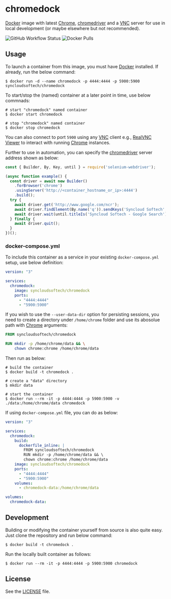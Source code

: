# chromedock

[Docker](https://www.docker.com) image with latest [Chrome](https://www.google.com/chrome/), [chromedriver](https://googlechromelabs.github.io/chrome-for-testing/) and a [VNC](https://en.wikipedia.org/wiki/Virtual_Network_Computing) server for use in local development (or maybe elsewhere but not recommended).

![GitHub Workflow Status](https://img.shields.io/github/actions/workflow/status/syncloudsoftech/chromedock/publish.yml?branch=main)
![Docker Pulls](https://img.shields.io/docker/pulls/syncloudsoftech/chromedock)

## Usage

To launch a container from this image, you must have [Docker](https://www.docker.com) installed.
If already, run the below command:

```shell
$ docker run -d --name chromedock -p 4444:4444 -p 5900:5900 syncloudsoftech/chromedock
```

To start/stop the (named) container at a later point in time, use below commnads:

```shell
# start "chromedock" named container
$ docker start chromedock

# stop "chromedock" named container
$ docker stop chromedock
```

You can also connect to port `5900` using any [VNC](https://en.wikipedia.org/wiki/Virtual_Network_Computing) client e.g., [RealVNC Viewer](https://www.realvnc.com/en/connect/download/viewer/) to interact with running [Chrome](https://www.google.com/chrome/) instances.

Further to use in automation, you can specify the [chromedriver](https://googlechromelabs.github.io/chrome-for-testing/) server address shown as below:

```js
const { Builder, By, Key, until } = require('selenium-webdriver');

(async function example() {
  const driver = await new Builder()
    .forBrowser('chrome')
    .usingServer('http://<container_hostname_or_ip>:4444')
    .build();
  try {
    await driver.get('http://www.google.com/ncr');
    await driver.findElement(By.name('q')).sendKeys('Syncloud Softech', Key.RETURN);
    await driver.wait(until.titleIs('Syncloud Softech - Google Search'), 1000);
  } finally {
    await driver.quit();
  }
})();
```

### docker-compose.yml

To include this container as a service in your existing `docker-compose.yml` setup, use below definition:

```yml
version: "3"

services:
  chromedock:
    image: syncloudsoftech/chromedock
    ports:
      - "4444:4444"
      - "5900:5900"
```

If you wish to use the `--user-data-dir` option for persisting sessions, you need to create a directory under `/home/chrome` folder and use its abosolue path with [Chrome](https://www.google.com/chrome/) arguments:

```Dockerfile
FROM syncloudsoftech/chromedock

RUN mkdir -p /home/chrome/data && \
    chown chrome:chrome /home/chrome/data
```

Then run as below:

```shell
# build the container
$ docker build -t chromedock .

# create a "data" directory
$ mkdir data

# start the container
$ docker run --rm -it -p 4444:4444 -p 5900:5900 -v ./data:/home/chrome/data chromedock
```

If using `docker-compose.yml` file, you can do as below:

```yml
version: "3"

services:
  chromedock:
    build:
      dockerfile_inline: |
        FROM syncloudsoftech/chromedock
        RUN mkdir -p /home/chrome/data && \
        chown chrome:chrome /home/chrome/data
    image: syncloudsoftech/chromedock
    ports:
      - "4444:4444"
      - "5900:5900"
    volumes:
      - chromedock-data:/home/chrome/data

volumes:
  chromedock-data:
```

## Development

Building or modifying the container yourself from source is also quite easy.
Just clone the repository and run below command:

```shell
$ docker build -t chromedock .
```

Run the locally built container as follows:

```shell
$ docker run --rm -it -p 4444:4444 -p 5900:5900 chromedock
```

## License

See the [LICENSE](LICENSE) file.
